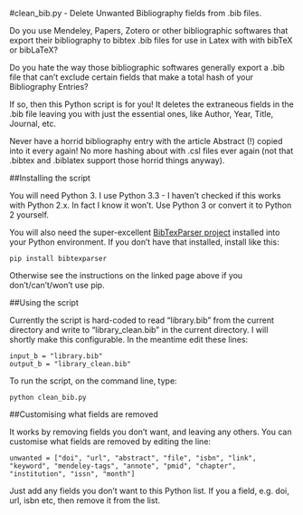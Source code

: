#clean_bib.py - Delete Unwanted Bibliography fields from .bib files.

Do you use Mendeley, Papers, Zotero or other bibliographic softwares that export their bibliography to bibtex .bib files for use in Latex with with bibTeX or bibLaTeX?

Do you hate the way those bibliographic softwares generally export a .bib file that can’t exclude certain fields that make a total hash of your Bibliography Entries?

If so, then this Python script is for you! It deletes the extraneous fields in the .bib file leaving you with just the essential ones, like Author, Year, Title, Journal, etc. 

Never have a horrid bibliography entry with the article Abstract (!) copied into it every again! No more hashing about with .csl files ever again (not that .bibtex and .biblatex support those horrid things anyway).

##Installing the script

You will need Python 3. I use Python 3.3 - I haven’t checked if this works with Python 2.x. In fact I know it won’t. Use Python 3 or convert it to Python 2 yourself.

You will also need the super-excellent [BibTexParser project](https://bibtexparser.readthedocs.org/en/latest/index.html) installed into your Python environment. If you don’t have that installed, install like this:

    pip install bibtexparser

Otherwise see the instructions on the linked page above if you don’t/can’t/won’t use pip.

##Using the script

Currently the script is hard-coded to read “library.bib” from the current directory and write to “library_clean.bib” in the current directory. I will shortly make this configurable. In the meantime edit these lines:

    input_b = "library.bib"
    output_b = "library_clean.bib"

To run the script, on the command line, type:

    python clean_bib.py

##Customising what fields are removed

It works by removing fields you don’t want, and leaving any others. You can customise what fields are removed by editing the line:

    unwanted = ["doi", "url", "abstract", "file", "isbn", "link", "keyword", "mendeley-tags", "annote", "pmid", "chapter", "institution", "issn", "month"]

Just add any fields you don’t want to this Python list. If you a field, e.g. doi, url, isbn etc, then remove it from the list.
